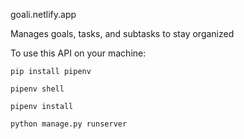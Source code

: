 goali.netlify.app

Manages goals, tasks, and subtasks to stay organized

To use this API on your machine:


`pip install pipenv`

`pipenv shell`

`pipenv install`

`python manage.py runserver`
